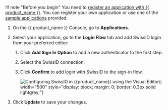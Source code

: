 !!! note "Before you begin"
    You need to [register an application with {{ product_name }}]({{base_path}}/guides/applications/). You can register your own application or use one of the [sample applications]({{base_path}}/get-started/try-samples/) provided.

1. On the {{ product_name }} Console, go to **Applications**.
2. Select your application, go to the **Login Flow** tab and add SwissID login from your preferred editor:

    1. Click **Add Sign In Option** to add a new authenticator to the first step.

    2. Select the SwissID connection.

    3. Click **Confirm** to add login with SwissID to the sign-in flow.

       ![Configuring SwissID in {{product_name}} using the Visual Editor]({{base_path}}/assets/img/guides/idp/swissid-eid/add-swissid-login-with-visual-editor.png){: width="500" style="display: block; margin: 0; border: 0.3px solid lightgrey;"}


3. Click **Update** to save your changes.
